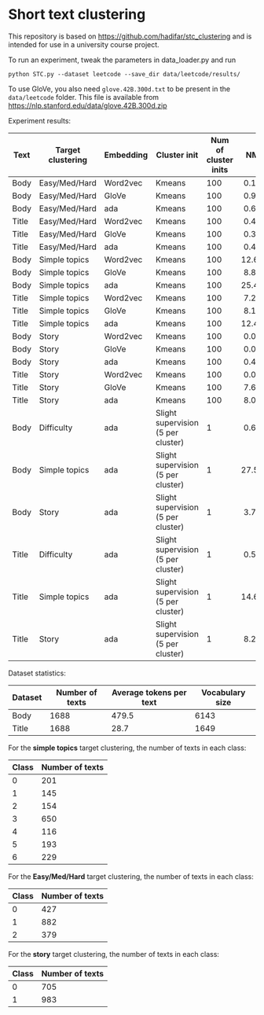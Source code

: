 # Short text clustering

This repository is based on https://github.com/hadifar/stc_clustering
and is intended for use in a university course project.

To run an experiment, tweak the parameters in data_loader.py and run
```commandline
python STC.py --dataset leetcode --save_dir data/leetcode/results/
```

To use GloVe, you also need `glove.42B.300d.txt` to be present in the `data/leetcode`
folder. This file is available from https://nlp.stanford.edu/data/glove.42B.300d.zip

Experiment results:

| Text  | Target clustering | Embedding | Cluster init                       | Num of cluster inits |  NMI  |  ACC  |
|-------|-------------------|-----------|------------------------------------|----------------------|:-----:|:-----:|
| Body  | Easy/Med/Hard     | Word2vec  | Kmeans                             | 100                  | 0.1%  | 45.1% |
| Body  | Easy/Med/Hard     | GloVe     | Kmeans                             | 100                  | 0.9%  | 40.4% |
| Body  | Easy/Med/Hard     | ada       | Kmeans                             | 100                  | 0.6%  | 39.6% |
| Title | Easy/Med/Hard     | Word2vec  | Kmeans                             | 100                  | 0.4%  | 37.3% |
| Title | Easy/Med/Hard     | GloVe     | Kmeans                             | 100                  | 0.3%  | 38.0% |
| Title | Easy/Med/Hard     | ada       | Kmeans                             | 100                  | 0.4%  | 37.2% |
| Body  | Simple topics     | Word2vec  | Kmeans                             | 100                  | 12.6% | 32.3% |
| Body  | Simple topics     | GloVe     | Kmeans                             | 100                  | 8.8%  | 25.9% |
| Body  | Simple topics     | ada       | Kmeans                             | 100                  | 25.4% | 44.9% |
| Title | Simple topics     | Word2vec  | Kmeans                             | 100                  | 7.2%  | 25.8% |
| Title | Simple topics     | GloVe     | Kmeans                             | 100                  | 8.1%  | 27.1% |
| Title | Simple topics     | ada       | Kmeans                             | 100                  | 12.4% | 33.2% |
| Body  | Story             | Word2vec  | Kmeans                             | 100                  | 0.0%  | 54.4% |
| Body  | Story             | GloVe     | Kmeans                             | 100                  | 0.0%  | 58.1% |
| Body  | Story             | ada       | Kmeans                             | 100                  | 0.4%  | 56.8% |
| Title | Story             | Word2vec  | Kmeans                             | 100                  | 0.0%  | 50.1% |
| Title | Story             | GloVe     | Kmeans                             | 100                  | 7.6%  | 66.4% |
| Title | Story             | ada       | Kmeans                             | 100                  | 8.0%  | 66.0% |
| Body  | Difficulty        | ada       | Slight supervision (5 per cluster) | 1                    | 0.6%  | 39.9% |
| Body  | Simple topics     | ada       | Slight supervision (5 per cluster) | 1                    | 27.5% | 44.7% |
| Body  | Story             | ada       | Slight supervision (5 per cluster) | 1                    | 3.7%  | 62.3% |
| Title | Difficulty        | ada       | Slight supervision (5 per cluster) | 1                    | 0.5%  | 38.5% |
| Title | Simple topics     | ada       | Slight supervision (5 per cluster) | 1                    | 14.6% | 36.2% |
| Title | Story             | ada       | Slight supervision (5 per cluster) | 1                    | 8.2%  | 66.1% |

Dataset statistics:

| Dataset | Number of texts | Average tokens per text | Vocabulary size |
|---------|-----------------|-------------------------|-----------------|
| Body    | 1688            | 479.5                   | 6143            |
| Title   | 1688            | 28.7                    | 1649            |

For the **simple topics** target clustering, the number of texts in each class:

| Class | Number of texts |
|-------|-----------------|
| 0     | 201             |
| 1     | 145             |
| 2     | 154             |
| 3     | 650             |
| 4     | 116             |
| 5     | 193             |
| 6     | 229             |

For the **Easy/Med/Hard** target clustering, the number of texts in each class:

| Class | Number of texts |
|-------|-----------------|
| 0     | 427             |
| 1     | 882             |
| 2     | 379             |

For the **story** target clustering, the number of texts in each class:

| Class | Number of texts |
|-------|-----------------|
| 0     | 705             |
| 1     | 983             |

